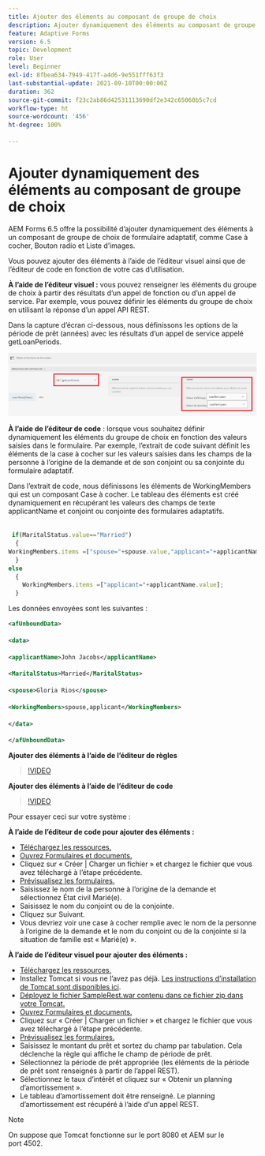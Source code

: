 ```yaml
---
title: Ajouter des éléments au composant de groupe de choix
description: Ajouter dynamiquement des éléments au composant de groupe de choix
feature: Adaptive Forms
version: 6.5
topic: Development
role: User
level: Beginner
exl-id: 8fbea634-7949-417f-a4d6-9e551fff63f3
last-substantial-update: 2021-09-10T00:00:00Z
duration: 362
source-git-commit: f23c2ab86d42531113690df2e342c65060b5c7cd
workflow-type: ht
source-wordcount: '456'
ht-degree: 100%

---
```


# Ajouter dynamiquement des éléments au composant de groupe de choix

AEM Forms 6.5 offre la possibilité d’ajouter dynamiquement des éléments à un composant de groupe de choix de formulaire adaptatif, comme Case à cocher, Bouton radio et Liste d’images.


Vous pouvez ajouter des éléments à l’aide de l’éditeur visuel ainsi que de l’éditeur de code en fonction de votre cas d’utilisation.

**À l’aide de l’éditeur visuel :** vous pouvez renseigner les éléments du groupe de choix à partir des résultats d’un appel de fonction ou d’un appel de service. Par exemple, vous pouvez définir les éléments du groupe de choix en utilisant la réponse d’un appel API REST.

Dans la capture d’écran ci-dessous, nous définissons les options de la période de prêt (années) avec les résultats d’un appel de service appelé getLoanPeriods.

![Éditeur de règles](assets/ruleeditor.png)

**À l’aide de l’éditeur de code** : lorsque vous souhaitez définir dynamiquement les éléments du groupe de choix en fonction des valeurs saisies dans le formulaire. Par exemple, l’extrait de code suivant définit les éléments de la case à cocher sur les valeurs saisies dans les champs de la personne à l’origine de la demande et de son conjoint ou sa conjointe du formulaire adaptatif.

Dans l’extrait de code, nous définissons les éléments de WorkingMembers qui est un composant Case à cocher. Le tableau des éléments est créé dynamiquement en récupérant les valeurs des champs de texte applicantName et conjoint ou conjointe des formulaires adaptatifs.

```javascript
 
 if(MaritalStatus.value=="Married")
  {
WorkingMembers.items =["spouse="+spouse.value,"applicant="+applicantName.value];
  }
else
  {
    WorkingMembers.items =["applicant="+applicantName.value];
  }
```

Les données envoyées sont les suivantes :

```xml
<afUnboundData>

<data>

<applicantName>John Jacobs</applicantName>

<MaritalStatus>Married</MaritalStatus>

<spouse>Gloria Rios</spouse>

<WorkingMembers>spouse,applicant</WorkingMembers>

</data>

</afUnboundData>
```

**Ajouter des éléments à l’aide de l’éditeur de règles**

>[!VIDEO](https://video.tv.adobe.com/v/26847?quality=12&learn=on)

**Ajouter des éléments à l’aide de l’éditeur de code**

>[!VIDEO](https://video.tv.adobe.com/v/26848?quality=12&learn=on)

Pour essayer ceci sur votre système :

**À l’aide de l’éditeur de code pour ajouter des éléments :**

* [Téléchargez les ressources.](assets/usingthecodeeditor.zip)
* [Ouvrez Formulaires et documents.](http://localhost:4502/aem/forms.html/content/dam/formsanddocuments)
* Cliquez sur « Créer | Charger un fichier » et chargez le fichier que vous avez téléchargé à l’étape précédente.
* [Prévisualisez les formulaires.](http://localhost:4502/content/dam/formsanddocuments/simpleform/jcr:content?wcmmode=disabled)
* Saisissez le nom de la personne à l’origine de la demande et sélectionnez État civil Marié(e).
* Saisissez le nom du conjoint ou de la conjointe.
* Cliquez sur Suivant.
* Vous devriez voir une case à cocher remplie avec le nom de la personne à l’origine de la demande et le nom du conjoint ou de la conjointe si la situation de famille est « Marié(e) ».

**À l’aide de l’éditeur visuel pour ajouter des éléments :**

* [Téléchargez les ressources.](assets/usingthevisualeditor.zip)
* Installez Tomcat si vous ne l’avez pas déjà. [Les instructions d’installation de Tomcat sont disponibles ici](https://experienceleague.adobe.com/docs/experience-manager-learn/forms/ic-print-channel-tutorial/introduction.html?lang=fr).
* [Déployez le fichier SampleRest.war contenu dans ce fichier zip dans votre Tomcat.](assets/sample-rest.zip)
* [Ouvrez Formulaires et documents.](http://localhost:4502/aem/forms.html/content/dam/formsanddocuments)
* Cliquez sur « Créer | Charger un fichier » et chargez le fichier que vous avez téléchargé à l’étape précédente.
* [Prévisualisez les formulaires.](http://localhost:4502/content/dam/formsanddocuments/amortizationschedule/jcr:content?wcmmode=disabled)
* Saisissez le montant du prêt et sortez du champ par tabulation. Cela déclenche la règle qui affiche le champ de période de prêt.
* Sélectionnez la période de prêt appropriée (les éléments de la période de prêt sont renseignés à partir de l’appel REST).
* Sélectionnez le taux d’intérêt et cliquez sur « Obtenir un planning d’amortissement ».
* Le tableau d’amortissement doit être renseigné. Le planning d’amortissement est récupéré à l’aide d’un appel REST.

>[!NOTE]
> On suppose que Tomcat fonctionne sur le port 8080 et AEM sur le port 4502.
